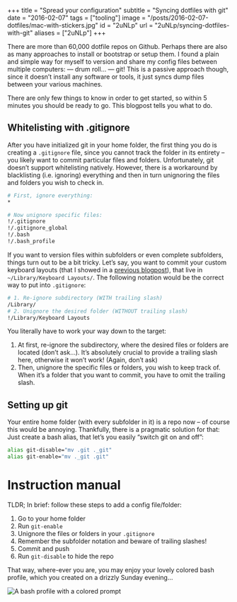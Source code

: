 +++
title = "Spread your configuration"
subtitle = "Syncing dotfiles with git"
date = "2016-02-07"
tags = ["tooling"]
image = "/posts/2016-02-07-dotfiles/mac-with-stickers.jpg"
id = "2uNLp"
url = "2uNLp/syncing-dotfiles-with-git"
aliases = ["2uNLp"]
+++

There are more than 60,000 dotfile repos on Github. Perhaps there are also as many approaches to install or bootstrap or setup them. I found a plain and simple way for myself to version and share my config files between multiple computers: — drum roll… — git! This is a passive approach though, since it doesn’t install any software or tools, it just syncs dump files between your various machines.

There are only few things to know in order to get started, so within 5 minutes you should be ready to go. This blogpost tells you what to do.

## Whitelisting with .gitignore

After you have initialized git in your home folder, the first thing you do is creating a `.gitignore` file, since you cannot track the folder in its entirety – you likely want to commit particular files and folders. Unfortunately, git doesn’t support whitelisting natively. However, there is a workaround by blacklisting (i.e. ignoring) everything and then in turn unignoring the files and folders you wish to check in.

```Bash
# First, ignore everything:
*

# Now unignore specific files:
!/.gitignore
!/.gitignore_global
!/.bash
!/.bash_profile
```

If you want to version files within subfolders or even complete subfolders, things turn out to be a bit tricky. Let’s say, you want to commit your custom keyboard layouts (that I showed in a [previous blogpost](/4haPC/stop-using-ascii-art)), that live in `~/Library/Keyboard Layouts/`. The following notation would be the correct way to put into `.gitignore`:

```Bash
# 1. Re-ignore subdirectory (WITH trailing slash)
/Library/
# 2. Unignore the desired folder (WITHOUT trailing slash)
!/Library/Keyboard Layouts
```

You literally have to work your way down to the target:

1. At first, re-ignore the subdirectory, where the desired files or folders are located (don’t ask…). It’s absolutely crucial to provide a trailing slash here, otherwise it won’t work! (Again, don’t ask)
2. Then, unignore the specific files or folders, you wish to keep track of. When it’s a folder that you want to commit, you have to omit the trailing slash.

## Setting up git

Your entire home folder (with every subfolder in it) is a repo now – of course this would be annoying. Thankfully, there is a pragmatic solution for that: Just create a bash alias, that let’s you easily “switch git on and off”:

```Bash
alias git-disable="mv .git ._git"
alias git-enable="mv ._git .git"
```

# Instruction manual

TLDR; In brief: follow these steps to add a config file/folder:

1. Go to your home folder
2. Run `git-enable`
3. Unignore the files or folders in your `.gitignore`
4. Remember the subfolder notation and beware of trailing slashes!
5. Commit and push
6. Run `git-disable` to hide the repo

That way, where-ever you are, you may enjoy your lovely colored bash profile, which you created on a drizzly Sunday evening…

![A bash profile with a colored prompt](/posts/2016-02-07-dotfiles/bash-profile.jpg)

